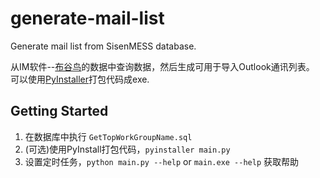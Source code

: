 # generate-mail-list
Generate mail list from SisenMESS database.

从IM软件--[布谷鸟](http://www.sisen.com)的数据中查询数据，然后生成可用于导入Outlook通讯列表。
可以使用[PyInstaller](http://www.pyinstaller.org/)打包代码成exe.

## Getting Started
1. 在数据库中执行 ` GetTopWorkGroupName.sql `
2. (可选)使用PyInstall打包代码，` pyinstaller main.py `
3. 设置定时任务，` python main.py --help ` or ` main.exe --help ` 获取帮助